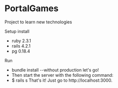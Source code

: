 # PortalGames
Project to learn new technologies

Setup install
  - ruby 2.3.1
  - rails 4.2.1
  - pg 0.18.4

Run
  - bundle install --without production
let's go!
  - Then start the server with the following command:
  - $ rails s
That's it! Just go to http://localhost:3000.
